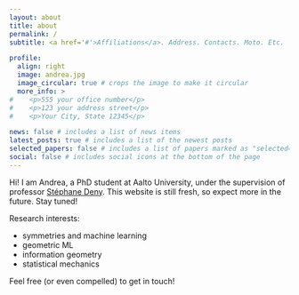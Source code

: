 ```yaml
---
layout: about
title: about
permalink: /
subtitle: <a href='#'>Affiliations</a>. Address. Contacts. Moto. Etc.

profile:
  align: right
  image: andrea.jpg
  image_circular: true # crops the image to make it circular
  more_info: >
#    <p>555 your office number</p>
#    <p>123 your address street</p>
#    <p>Your City, State 12345</p>

news: false # includes a list of news items
latest_posts: true # includes a list of the newest posts
selected_papers: false # includes a list of papers marked as "selected={true}"
social: false # includes social icons at the bottom of the page
---
```


Hi! I am Andrea, a PhD student at Aalto University, under the supervision of professor [Stéphane Deny](https://sites.google.com/view/stephanedeny/home). This website is still fresh, so expect more in the future. Stay tuned!

Research interests: 
* symmetries and machine learning
* geometric ML
* information geometry
* statistical mechanics

Feel free (or even compelled) to get in touch!